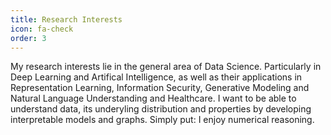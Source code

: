 ```yaml
---
title: Research Interests
icon: fa-check
order: 3
---
```


My research interests lie in the general area of Data Science. Particularly in Deep Learning and Artifical Intelligence, as well as their applications in Representation Learning, Information Security, Generative Modeling and Natural Language Understanding and Healthcare. I want to be able to understand data, its underyling distribution and properties by developing interpretable models and graphs. Simply put: I enjoy numerical reasoning.
